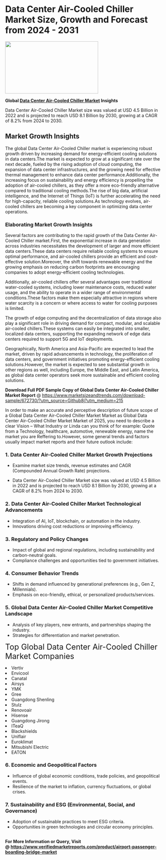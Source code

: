 <H1>Data Center Air-Cooled Chiller Market Size, Growth and Forecast from 2024 - 2031</H1><img class="aligncenter size-medium wp-image-584254" src="https://thirdeyenews.in/wp-content/uploads/2024/09/Global-Market-Research-300x168.jpeg" alt="" width="300" height="168" /><p><strong>Global&nbsp;<a href="https://www.marketsizeandtrends.com/download-sample/672730/?utm_source=Github8j?utm_medium=215">Data Center Air-Cooled Chiller Market</a> Insights</strong></p><p>Data Center Air-Cooled Chiller Market size was valued at USD 4.5 Billion in 2022 and is projected to reach USD 8.1 Billion by 2030, growing at a CAGR of 8.2% from 2024 to 2030.</p><p><h2>Market Growth Insights</h2> <p>The global Data Center Air-Cooled Chiller market is experiencing robust growth driven by increasing demand for energy-efficient cooling solutions in data centers.The market is expected to grow at a significant rate over the next decade, fueled by the rising adoption of cloud computing, the expansion of data center infrastructures, and the growing need for effective thermal management to enhance data center performance.Additionally, the increasing focus on sustainability and energy efficiency is propelling the adoption of air-cooled chillers, as they offer a more eco-friendly alternative compared to traditional cooling methods.The rise of big data, artificial intelligence, and the Internet of Things (IoT) is further accelerating the need for high-capacity, reliable cooling solutions.As technology evolves, air-cooled chillers are becoming a key component in optimizing data center operations.</p> <h3>Elaborating Market Growth Insights</h3> <p>Several factors are contributing to the rapid growth of the Data Center Air-Cooled Chiller market.First, the exponential increase in data generation across industries necessitates the development of larger and more efficient data centers.These data centers require reliable cooling systems to ensure optimal performance, and air-cooled chillers provide an efficient and cost-effective solution.Moreover, the shift towards renewable energy and the growing emphasis on reducing carbon footprints are encouraging companies to adopt energy-efficient cooling technologies.</p> <p>Additionally, air-cooled chillers offer several advantages over traditional water-cooled systems, including lower maintenance costs, reduced water usage, and the ability to operate in a wider range of environmental conditions.These factors make them especially attractive in regions where water scarcity is a concern or where access to water for cooling purposes is limited.</p> <p>The growth of edge computing and the decentralization of data storage also play a significant role in driving demand for compact, modular, and scalable air-cooled chillers.These systems can easily be integrated into smaller, localized data centers, supporting the expanding network of edge data centers required to support 5G and IoT deployments.</p> <p>Geographically, North America and Asia-Pacific are expected to lead the market, driven by rapid advancements in technology, the proliferation of data centers, and government initiatives promoting energy-efficient cooling solutions.However, the market is expected to see substantial growth in other regions as well, including Europe, the Middle East, and Latin America, as global data center operators seek more sustainable and efficient cooling solutions.</p> <p><span class=""><strong>Download Full PDF Sample Copy of Global Data Center Air-Cooled Chiller Market Report</strong> @ <a href="https://www.marketsizeandtrends.com/download-sample/672730/?utm_source=Github8j?utm_medium=215" target="_blank">https://www.marketsizeandtrends.com/download-sample/672730/?utm_source=Github8j?utm_medium=215</a></span></p><p>In order to make an accurate and perceptive description of future scope of a Global&nbsp;Data Center Air-Cooled Chiller Market Market as Global&nbsp;Data Center Air-Cooled Chiller Market Market of 2025, you need to describe a clear Vision &ndash; What Industry or Linda can you think of for example: Quote from a Technology, healthcare, automotive, renewable energy, name the market you are Reffering to.However, some general trends and factors usually impact market reports and their future outlook include:</p><h3>1.&nbsp;<strong>Data Center Air-Cooled Chiller Market Growth Projections</strong></h3><ul><li>Examine market size trends, revenue estimates and CAGR (Compounded Annual Growth Rate) projections.</li><li><p>Data Center Air-Cooled Chiller Market size was valued at USD 4.5 Billion in 2022 and is projected to reach USD 8.1 Billion by 2030, growing at a CAGR of 8.2% from 2024 to 2030.</p></li></ul><h3>2.&nbsp;<strong>Data Center Air-Cooled Chiller Market Technological Advancements</strong></h3><ul><li>Integration of AI, IoT, blockchain, or automation in the industry.</li><li>Innovations driving cost reductions or improving efficiency.</li></ul><h3>3.&nbsp;<strong>Regulatory and Policy Changes</strong></h3><ul><li>Impact of global and regional regulations, including sustainability and carbon-neutral goals.</li><li>Compliance challenges and opportunities tied to government initiatives.</li></ul><h3>4.&nbsp;<strong>Consumer Behavior Trends</strong></h3><ul><li>Shifts in demand influenced by generational preferences (e.g., Gen Z, Millennials).</li><li>Emphasis on eco-friendly, ethical, or personalized products/services.</li></ul><h3>5.&nbsp;<strong>Global Data Center Air-Cooled Chiller Market Competitive Landscape</strong></h3><ul><li>Analysis of key players, new entrants, and partnerships shaping the industry.</li><li>Strategies for differentiation and market penetration.</li></ul><p data-pm-slice="1 1 []"><span style="color: inherit; font-family: inherit; font-size: 25px;">Top Global Data Center Air-Cooled Chiller Market Companies</span></p><div class="" data-test-id=""><p><li>Vertiv</li><li> Envicool</li><li> Canatal</li><li> Airsys</li><li> YMK</li><li> Gree</li><li> Guangdong Shenling</li><li> Stulz</li><li> Renovoair</li><li> Hisense</li><li> Guangdong Jirong</li><li> ITeaQ</li><li> Blackshields</li><li> Uniflair</li><li> Euroklimat</li><li> Mitsubishi Electric</li><li> EATON</li></p></div><h3>6.&nbsp;<strong>Economic and Geopolitical Factors</strong></h3><ul><li>Influence of global economic conditions, trade policies, and geopolitical events.</li><li>Resilience of the market to inflation, currency fluctuations, or global crises.</li></ul><h3>7.&nbsp;<strong>Sustainability and ESG (Environmental, Social, and Governance)</strong></h3><ul><li>Adoption of sustainable practices to meet ESG criteria.</li><li>Opportunities in green technologies and circular economy principles.</li></ul><h2><strong style="font-size: 14px;">For More Information or Query, Visit @&nbsp;</strong><a style="background-color: #ffffff; font-size: 14px;" href="https://www.marketsizeandtrends.com/report/data-center-air-cooled-chiller-market/" target="_blank">https://www.verifiedmarketreports.com/product/airport-passenger-boarding-bridge-market</a></h2>